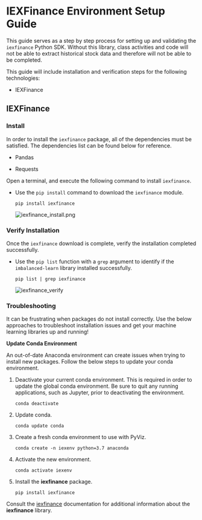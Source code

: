 # IEXFinance Environment Setup Guide

This guide serves as a step by step process for setting up and validating the `iexfinance` Python SDK. Without this library, class activities and code will not be able to extract historical stock data and therefore will not be able to be completed.

This guide will include installation and verification steps for the following technologies:

* IEXFinance

## IEXFinance

### Install

In order to install the `iexfinance` package, all of the dependencies must be satisfied. The dependencies list can be found below for reference.

* Pandas

* Requests

Open a terminal, and execute the following command to install `iexfinance`.

* Use the `pip install` command to download the `iexfinance` module.

  ```shell
  pip install iexfinance
  ```

  ![iexfinance_install.png](Images/iexfinance-install.png)

### Verify Installation

Once the `iexfinance` download is complete, verify the installation completed successfully.

* Use the `pip list` function with a `grep` argument to identify if the `imbalanced-learn` library installed successfully.

  ```shell
  pip list | grep iexfinance
  ```

  ![iexfinance_verify](Images/iexfinance-verify.png)

### Troubleshooting

It can be frustrating when packages do not install correctly. Use the below approaches to troubleshoot installation issues and get your machine learning libraries up and running!

**Update Conda Environment**

An out-of-date Anaconda environment can create issues when trying to install new packages. Follow the below steps to update your conda environment.

1. Deactivate your current conda environment. This is required in order to update the global conda environment. Be sure to quit any running applications, such as Jupyter, prior to deactivating the environment.

    ```shell
    conda deactivate
    ```

2. Update conda.

    ```shell
    conda update conda
    ```

3. Create a fresh conda environment to use with PyViz.

    ```shell
    conda create -n iexenv python=3.7 anaconda
    ```

4. Activate the new environment.

    ```shell
    conda activate iexenv
    ```

5. Install the **iexfinance** package.

    ```shell
    pip install iexfinance
    ```

Consult the [iexfinance](https://addisonlynch.github.io/iexfinance/stable/index.html) documentation for additional information about the **iexfinance** library.
